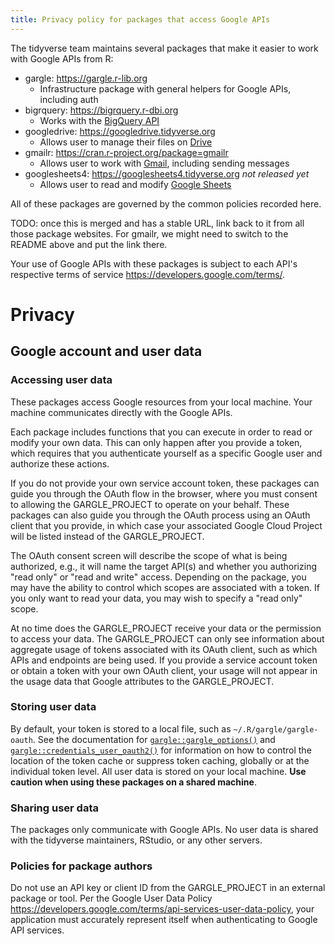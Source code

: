 ```yaml
---
title: Privacy policy for packages that access Google APIs
---
```


<!--
Heavily inspired by:
https://pandas-gbq.readthedocs.io/en/latest/privacy.html
https://pydata-google-auth.readthedocs.io/en/latest/privacy.html
-->

The tidyverse team maintains several packages that make it easier to work with Google APIs from R:

  * gargle: <https://gargle.r-lib.org>
    - Infrastructure package with general helpers for Google APIs, including auth
  * bigrquery: <https://bigrquery.r-dbi.org>
    - Works with the [BigQuery API](https://developers.google.com/bigquery/)
  * googledrive: <https://googledrive.tidyverse.org>
    - Allows user to manage their files on [Drive](https://developers.google.com/drive/)
  * gmailr: <https://cran.r-project.org/package=gmailr>
    - Allows user to work with [Gmail](https://developers.google.com/gmail/api/), including sending messages
  * googlesheets4: <https://googlesheets4.tidyverse.org> *not released yet*
    - Allows user to read and modify [Google Sheets](https://developers.google.com/sheets/api/)
  
All of these packages are governed by the common policies recorded here.

TODO: once this is merged and has a stable URL, link back to it from all those package websites. For gmailr, we might need to switch to the README above and put the link there.

Your use of Google APIs with these packages is subject to each API's respective
terms of service <https://developers.google.com/terms/>.
  
# Privacy

## Google account and user data

### Accessing user data

These packages access Google resources from your local machine. Your machine communicates directly with the Google APIs.

Each package includes functions that you can execute in order to read or modify your own data. This can only happen after you provide a token, which requires that you authenticate yourself as a specific Google user and authorize these actions. 

If you do not provide your own service account token, these packages can guide you through the OAuth flow in the browser, where you must consent to allowing the GARGLE_PROJECT to operate on your behalf. These packages can also guide you through the OAuth process using an OAuth client that you provide, in which case your associated Google Cloud Project will be listed instead of the GARGLE_PROJECT.

The OAuth consent screen will describe the scope of what is being authorized, e.g., it will name the target API(s) and whether you authorizing "read only" or "read and write" access. Depending on the package, you may have the ability to control which scopes are associated with a token. If you only want to read your data, you may wish to specify a "read only" scope.

At no time does the GARGLE_PROJECT receive your data or the permission to access your data. The GARGLE_PROJECT can only see information about aggregate usage of tokens associated with its OAuth client, such as which APIs and endpoints are being used. If you provide a service account token or obtain a token with your own OAuth client, your usage will not appear in the usage data that Google attributes to the GARGLE_PROJECT.

### Storing user data

By default, your token is stored to a local file, such as `~/.R/gargle/gargle-oauth`. See the documentation for [`gargle::gargle_options()`](https://gargle.r-lib.org/reference/gargle_options.html) and [`gargle::credentials_user_oauth2()`](https://gargle.r-lib.org/reference/credentials_user_oauth2.html) for information on how to control the location of the token cache or suppress token caching, globally or at the individual token level. All user data is stored on your local machine. **Use caution when using these packages on a shared machine**.

### Sharing user data

The packages only communicate with Google APIs. No user data is shared with the tidyverse maintainers, RStudio, or any other servers.

### Policies for package authors

Do not use an API key or client ID from the GARGLE_PROJECT in an external package or tool. Per the Google User Data Policy
<https://developers.google.com/terms/api-services-user-data-policy>, your
application must accurately represent itself when authenticating to Google API services.
